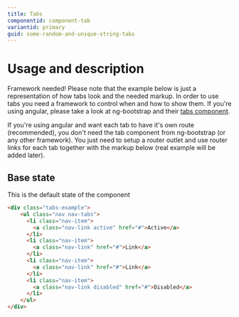 ```yaml
---
title: Tabs
componentid: component-tab
variantid: primary
guid: some-random-and-unique-string-tabs
---
```

# Usage and description
Framework needed! Please note that the example below is just a representation of how tabs look and the needed markup. In order to use tabs you need a framework to control when and how to show them. If you're using angular, please take a look at ng-bootstrap and their [tabs component](https://ng-bootstrap.github.io/#/components/tabs/examples).

If you're using angular and want each tab to have it's own route (recommended), you don't need the tab component from ng-bootstrap (or any other framework). You just need to setup a router outlet and use router links for each tab together with the markup below (real example will be added later).

## Base state
This is the default state of the component
```html
<div class="tabs-example">
    <ul class="nav nav-tabs">
      <li class="nav-item">
        <a class="nav-link active" href="#">Active</a>
      </li>
      <li class="nav-item">
        <a class="nav-link" href="#">Link</a>
      </li>
      <li class="nav-item">
        <a class="nav-link" href="#">Link</a>
      </li>
      <li class="nav-item">
        <a class="nav-link disabled" href="#">Disabled</a>
      </li>
    </ul>
</div>
```
